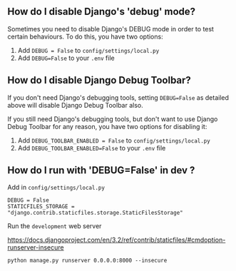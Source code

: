 ## How do I disable Django's 'debug' mode?

Sometimes you need to disable Django's DEBUG mode in order to test certain behaviours. To do this, you have two options:

1. Add `DEBUG = False` to `config/settings/local.py` 
2. Add `DEBUG=False` to your `.env` file

## How do I disable Django Debug Toolbar?

If you don't need Django's debugging tools, setting `DEBUG=False` as detailed above will disable Django Debug Toolbar also.

If you still need Django's debugging tools, but don't want to use Django Debug Toolbar for any reason, you have two options for disabling it:

1. Add `DEBUG_TOOLBAR_ENABLED = False` to `config/settings/local.py` 
2. Add `DEBUG_TOOLBAR_ENABLED=False` to your `.env` file

## How do I run with 'DEBUG=False' in dev ?

Add in `config/settings/local.py`
```console
DEBUG = False
STATICFILES_STORAGE = "django.contrib.staticfiles.storage.StaticFilesStorage"
```

Run the `development` web server

https://docs.djangoproject.com/en/3.2/ref/contrib/staticfiles/#cmdoption-runserver-insecure
```console
python manage.py runserver 0.0.0.0:8000 --insecure
```
